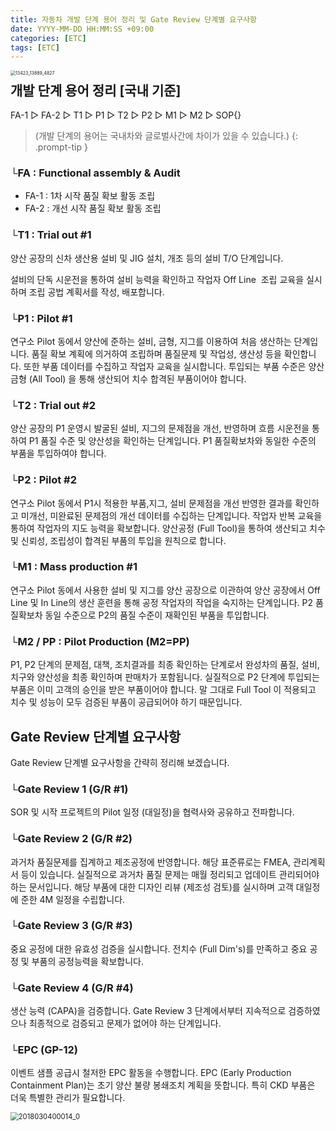 ```yaml
---
title: 자동차 개발 단계 용어 정리 및 Gate Review 단계별 요구사항
date: YYYY-MM-DD HH:MM:SS +09:00
categories: [ETC]
tags: [ETC]
---
```


<img align = "left" src="{{site.url}}\images\2024-04-17-images_test\13423_13889_4827.png" alt="13423_13889_4827" style="zoom:50%;" />

## 개발 단계 용어 정리 [국내 기준]
FA-1 ▷ FA-2 ▷ T1 ▷ P1 ▷ T2 ▷ P2 ▷ M1 ▷ M2 ▷ SOP{}
> (개발 단계의 용어는 국내차와 글로벌사간에 차이가 있을 수 있습니다.)
{: .prompt-tip }

### └FA : Functional assembly & Audit
- FA-1 : 1차 시작 품질 확보 활동 조립
- FA-2 : 개선 시작 품질 확보 활동 조립

### └T1 : Trial out #1
양산 공장의 신차 생산용 설비 및 JIG 설치, 개조 등의 설비 T/O 단계입니다.

설비의 단독 시운전을 통하여 설비 능력을 확인하고 작업자 Off Line  조립 교육을 실시하며 조립 공법 계획서를 작성, 배포합니다.

### └P1 : Pilot #1
연구소 Pilot 동에서 양산에 준하는 설비, 금형, 지그를 이용하여 처음 생산하는 단계입니다.
품질 확보 계획에 의거하여 조립하며 품질문제 및 작업성, 생산성 등을 확인합니다.
또한 부품 데이터를 수집하고 작업자 교육을 실시합니다.
투입되는 부품 수준은 양산 금형 (All Tool) 을 통해 생산되어 치수 합격된 부품이어야 합니다.

### └T2 : Trial out #2
양산 공장의 P1 운영시 발굴된 설비, 지그의 문제점을 개선, 반영하며 흐름 시운전을 통하여 P1 품질 수준 및 양산성을 확인하는 단계입니다.
P1 품질확보차와 동일한 수준의 부품을 투입하여야 합니다.

### └P2 : Pilot #2
연구소 Pilot 동에서 P1시 적용한 부품,지그, 설비 문제점을 개선 반영한 결과를 확인하고 미개선, 미완료된 문제점의 개선 데이터를 수집하는 단계입니다.
작업자 반복 교육을 통하여 작업자의 지도 능력을 확보합니다.
양산공정 (Full Tool)을 통하여 생산되고 치수 및 신뢰성, 조립성이 합격된 부품의 투입을 원칙으로 합니다.

### └M1 : Mass production #1
연구소 Pilot 동에서 사용한 설비 및 지그를 양산 공장으로 이관하여 양산 공장에서 Off Line 및 In Line의 생산 훈련을 통해 공정 작업자의 작업을 숙지하는 단계입니다.
P2 품질확보차 동일 수준으로 P2의 품질 수준이 재확인된 부품을 투입합니다.

### └M2 / PP : Pilot Production (M2=PP)
P1, P2 단계의 문제점, 대책, 조치결과를 최종 확인하는 단계로서 완성차의 품질, 설비, 치구와 양산성을 최종 확인하며 판매차가 포함됩니다.
실질적으로 P2 단계에 투입되는 부품은 이미 고객의 승인을 받은 부품이어야 합니다.
말 그대로 Full Tool 이 적용되고 치수 및 성능이 모두 검증된 부품이 공급되어야 하기 때문입니다.

## Gate Review 단계별 요구사항
Gate Review 단계별 요구사항을 간략히 정리해 보겠습니다.

### └Gate Review 1 (G/R #1)
SOR 및 시작 프로젝트의 Pilot 일정 (대일정)을 협력사와 공유하고 전파합니다.

### └Gate Review 2 (G/R #2)
과거차 품질문제를 집계하고 제조공정에 반영합니다. 해당 표준류로는 FMEA, 관리계획서 등이 있습니다.
실질적으로 과거차 품질 문제는 매월 정리되고 업데이트 관리되어야 하는 문서입니다.
해당 부품에 대한 디자인 리뷰 (제조성 검토)를 실시하며 고객 대일정에 준한 4M 일정을 수립합니다.

### └Gate Review 3 (G/R #3)
중요 공정에 대한 유효성 검증을 실시합니다.
전치수 (Full Dim's)를 만족하고 중요 공정 및 부품의 공정능력을 확보합니다.

### └Gate Review 4 (G/R #4)
생산 능력 (CAPA)을 검증합니다.
Gate Review 3 단계에서부터 지속적으로 검증하였으나 최종적으로 검증되고 문제가 없어야 하는 단계입니다.

### └EPC (GP-12)
이벤트 샘플 공급시 철저한 EPC 활동을 수행합니다.
EPC (Early Production Containment Plan)는 초기 양산 불량 봉쇄조치 계획을 뜻합니다.
특히 CKD 부품은 더욱 특별한 관리가 필요합니다.




<img align = "left" src="{{site.url}}\images\2024-04-17-images_test\2018030400014_0.png" alt="2018030400014_0" style="zoom:80%;" />

